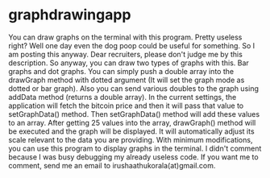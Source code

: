 # graphdrawingapp
You can draw graphs on the terminal with this program. Pretty useless right? Well one day even the dog poop could be useful for something. So I am posting this anyway. Dear recruiters, please don't judge me by this description. So anyway, you can draw two types of graphs with this. Bar graphs and dot graphs. You can simply push a double array into the drawGraph method with dotted argument (It will set the graph mode as dotted or bar graph). Also you can send various doubles to the graph using addData method (returns a double array). In the current settings, the application will fetch the bitcoin price and then it will pass that value to setGraphData() method. Then setGraphData() method will add these values to an array. After getting 25 values into the array, drawGraph() method will be executed and the graph will be displayed. It will automatically adjust its scale relevant to the data you are providing. With minimum modifications, you can use this program to display graphs in the terminal. I didn't comment because I was busy debugging my already useless code. If you want me to comment, send me an email to irushaathukorala(at)gmail.com.
